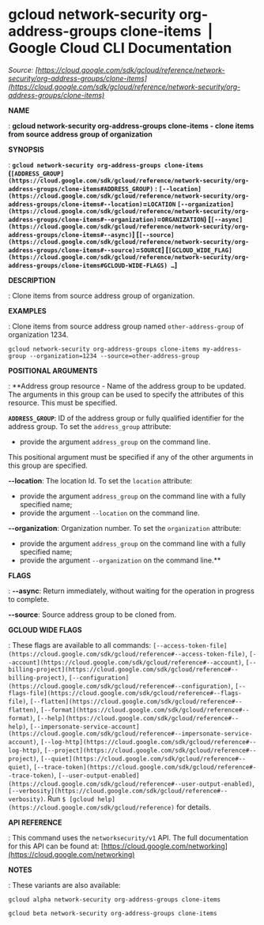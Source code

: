 # gcloud network-security org-address-groups clone-items  |  Google Cloud CLI Documentation

*Source: [https://cloud.google.com/sdk/gcloud/reference/network-security/org-address-groups/clone-items](https://cloud.google.com/sdk/gcloud/reference/network-security/org-address-groups/clone-items)*

**NAME**

: **gcloud network-security org-address-groups clone-items - clone items from source address group of organization**

**SYNOPSIS**

: **`gcloud network-security org-address-groups clone-items` (`[ADDRESS_GROUP](https://cloud.google.com/sdk/gcloud/reference/network-security/org-address-groups/clone-items#ADDRESS_GROUP)` : `[--location](https://cloud.google.com/sdk/gcloud/reference/network-security/org-address-groups/clone-items#--location)`=`LOCATION` `[--organization](https://cloud.google.com/sdk/gcloud/reference/network-security/org-address-groups/clone-items#--organization)`=`ORGANIZATION`) [`[--async](https://cloud.google.com/sdk/gcloud/reference/network-security/org-address-groups/clone-items#--async)`] [`[--source](https://cloud.google.com/sdk/gcloud/reference/network-security/org-address-groups/clone-items#--source)`=`SOURCE`] [`[GCLOUD_WIDE_FLAG](https://cloud.google.com/sdk/gcloud/reference/network-security/org-address-groups/clone-items#GCLOUD-WIDE-FLAGS) …`]**

**DESCRIPTION**

: Clone items from source address group of organization.

**EXAMPLES**

: Clone items from source address group named
``other-address-group`` of organization 1234.

```
gcloud network-security org-address-groups clone-items my-address-group --organization=1234 --source=other-address-group
```

**POSITIONAL ARGUMENTS**

: **Address group resource - Name of the address group to be updated. The arguments
in this group can be used to specify the attributes of this resource.
This must be specified.

**`ADDRESS_GROUP`**:
ID of the address group or fully qualified identifier for the address group.
To set the `address_group` attribute:

- provide the argument `address_group` on the command line.

This positional argument must be specified if any of the other arguments in this
group are specified.

**--location**:
The location Id.
To set the `location` attribute:

- provide the argument `address_group` on the command line with a fully
specified name;
- provide the argument `--location` on the command line.

**--organization**:
Organization number.
To set the `organization` attribute:

- provide the argument `address_group` on the command line with a fully
specified name;
- provide the argument `--organization` on the command line.**

**FLAGS**

: **--async**:
Return immediately, without waiting for the operation in progress to complete.

**--source**:
Source address group to be cloned from.

**GCLOUD WIDE FLAGS**

: These flags are available to all commands: `[--access-token-file](https://cloud.google.com/sdk/gcloud/reference#--access-token-file)`,
`[--account](https://cloud.google.com/sdk/gcloud/reference#--account)`, `[--billing-project](https://cloud.google.com/sdk/gcloud/reference#--billing-project)`,
`[--configuration](https://cloud.google.com/sdk/gcloud/reference#--configuration)`,
`[--flags-file](https://cloud.google.com/sdk/gcloud/reference#--flags-file)`,
`[--flatten](https://cloud.google.com/sdk/gcloud/reference#--flatten)`, `[--format](https://cloud.google.com/sdk/gcloud/reference#--format)`, `[--help](https://cloud.google.com/sdk/gcloud/reference#--help)`, `[--impersonate-service-account](https://cloud.google.com/sdk/gcloud/reference#--impersonate-service-account)`,
`[--log-http](https://cloud.google.com/sdk/gcloud/reference#--log-http)`,
`[--project](https://cloud.google.com/sdk/gcloud/reference#--project)`, `[--quiet](https://cloud.google.com/sdk/gcloud/reference#--quiet)`, `[--trace-token](https://cloud.google.com/sdk/gcloud/reference#--trace-token)`, `[--user-output-enabled](https://cloud.google.com/sdk/gcloud/reference#--user-output-enabled)`,
`[--verbosity](https://cloud.google.com/sdk/gcloud/reference#--verbosity)`.
Run `$ [gcloud help](https://cloud.google.com/sdk/gcloud/reference)` for details.

**API REFERENCE**

: This command uses the `networksecurity/v1` API. The full
documentation for this API can be found at: [https://cloud.google.com/networking](https://cloud.google.com/networking)

**NOTES**

: These variants are also available:

```
gcloud alpha network-security org-address-groups clone-items
```

```
gcloud beta network-security org-address-groups clone-items
```